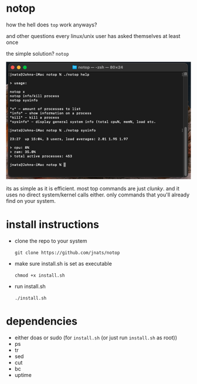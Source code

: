 # notop

how the hell does `top` work anyways?

and other questions every linux/unix user has asked themselves at least once

the simple solution? `notop`

![](screenshot.png)

its as simple as it is efficient. most top commands are just *clunky*. and it uses no direct system/kernel calls either. only commands that you'll already find on your system.

# install instructions

- clone the repo to your system

  `git clone https://github.com/jnats/notop`

- make sure install.sh is set as executable

  `chmod +x install.sh`

- run install.sh

  `./install.sh`

# dependencies

- either doas or sudo (for `install.sh` (or just run `install.sh` as root))
- ps
- tr
- sed
- cut
- bc
- uptime

